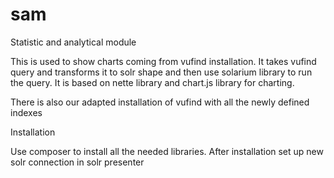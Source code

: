 # sam

Statistic and analytical module

This is used to show charts coming from vufind installation. It takes vufind query and transforms it to solr shape and then use solarium library to run the query. It is based on nette library and chart.js library for charting.

There is also our adapted installation of vufind with all the newly defined indexes

Installation

Use composer to install all the needed libraries. After installation set up new solr connection in solr presenter
